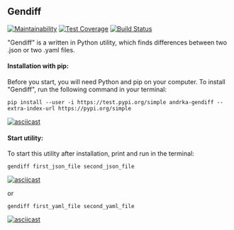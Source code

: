 ## Gendiff

[![Maintainability](https://api.codeclimate.com/v1/badges/e72cf6c566954f9d6477/maintainability)](https://codeclimate.com/github/Andrka/python-project-lvl2/maintainability) [![Test Coverage](https://api.codeclimate.com/v1/badges/e72cf6c566954f9d6477/test_coverage)](https://codeclimate.com/github/Andrka/python-project-lvl2/test_coverage) [![Build Status](https://travis-ci.org/Andrka/python-project-lvl2.svg?branch=master)](https://travis-ci.org/Andrka/python-project-lvl2)

"Gendiff" is a written in Python utility, which finds differences between two .json or two .yaml files.

#### Installation with pip:

Before you start, you will need Python and pip on your computer. To install "Gendiff", run the following command in your terminal:

`pip install --user -i https://test.pypi.org/simple andrka-gendiff --extra-index-url https://pypi.org/simple`

[![asciicast](https://asciinema.org/a/2fTQ7gmDrbfDQgR2exZGKjoLY.svg)](https://asciinema.org/a/2fTQ7gmDrbfDQgR2exZGKjoLY)

#### Start utility:

To start this utility after installation, print and run in the terminal:

`gendiff first_json_file second_json_file`

[![asciicast](https://asciinema.org/a/EDCYxv4F9fS2IvCnuFsQmgfN8.svg)](https://asciinema.org/a/EDCYxv4F9fS2IvCnuFsQmgfN8)

or

`gendiff first_yaml_file second_yaml_file`

[![asciicast](https://asciinema.org/a/fFnj6kIesKA78XSysotnviAfs.svg)](https://asciinema.org/a/fFnj6kIesKA78XSysotnviAfs)